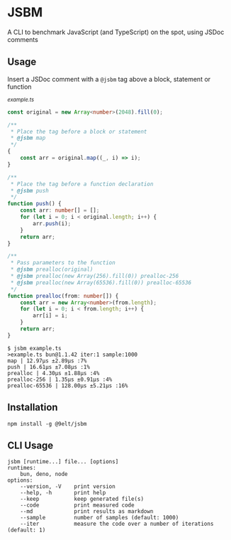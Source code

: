 # JSBM

A CLI to benchmark JavaScript (and TypeScript) on the spot,
using JSDoc comments

## Usage

Insert a JSDoc comment with a `@jsbm` tag above a block,
statement or function

<sub>_example.ts_</sub>

```ts
const original = new Array<number>(2048).fill(0);

/**
 * Place the tag before a block or statement
 * @jsbm map
 */
{
    const arr = original.map((_, i) => i);
}

/**
 * Place the tag before a function declaration
 * @jsbm push
 */
function push() {
    const arr: number[] = [];
    for (let i = 0; i < original.length; i++) {
        arr.push(i);
    }
    return arr;
}

/**
 * Pass parameters to the function
 * @jsbm prealloc(original)
 * @jsbm prealloc(new Array(256).fill(0)) prealloc-256
 * @jsbm prealloc(new Array(65536).fill(0)) prealloc-65536
 */
function prealloc(from: number[]) {
    const arr = new Array<number>(from.length);
    for (let i = 0; i < from.length; i++) {
        arr[i] = i;
    }
    return arr;
}
```

```
$ jsbm example.ts
>example.ts bun@1.1.42 iter:1 sample:1000
map | 12.97μs ±2.89μs :7%
push | 16.61μs ±7.08μs :1%
prealloc | 4.30μs ±1.88μs :4%
prealloc-256 | 1.35μs ±0.91μs :4%
prealloc-65536 | 128.00μs ±5.21μs :16%
```

## Installation

```
npm install -g @9elt/jsbm
```

## CLI Usage

```
jsbm [runtime...] file... [options]
runtimes:
    bun, deno, node
options:
    --version, -V    print version
    --help, -h       print help
    --keep           keep generated file(s)
    --code           print measured code
    --md             print results as markdown
    --sample         number of samples (default: 1000)
    --iter           measure the code over a number of iterations (default: 1)
```
